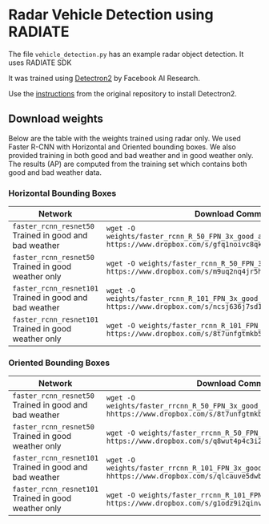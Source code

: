 # Radar Vehicle Detection using RADIATE

The file `vehicle_detection.py` has an example radar object detection. It uses RADIATE SDK 

It was trained using [Detectron2](https://github.com/facebookresearch/detectron2) by Facebook AI Research.

Use the [instructions](https://github.com/facebookresearch/detectron2/blob/master/INSTALL.md) from the original repository to install Detectron2.

## Download weights

Below are the table with the weights trained using radar only. We used Faster R-CNN with Horizontal and Oriented bounding boxes. We also provided training in both good and bad weather and in good weather only.
The results (AP) are computed from the training set which contains both good and bad weather data.

### Horizontal Bounding Boxes
| Network        | Download Command           | AP(%)  |
| ------------- |-------------| -----|
| `faster_rcnn_resnet50` Trained in good and bad weather     | `wget -O weights/faster_rcnn_R_50_FPN_3x_good_and_bad_weather_radar.pth https://www.dropbox.com/s/gfq1noivc8qkyy9/model_final.pth?dl=0` | 53.57 |
| `faster_rcnn_resnet50` Trained in good weather only   | `wget -O weights/faster_rcnn_R_50_FPN_3x_good_weather_radar.pth https://www.dropbox.com/s/m9uq2nq4jr5hh60/model_final.pth?dl=0`      |   52.77 |
| `faster_rcnn_resnet101` Trained in good and bad weather| `wget -O weights/faster_rcnn_R_101_FPN_3x_good_and_bad_weather_radar.pth https://www.dropbox.com/s/ncsj636j7sd1n7b/model_final.pth?dl=0`     |   54.43 |
|`faster_rcnn_resnet101` Trained in good weather only |`wget -O weights/faster_rcnn_R_101_FPN_3x_good_weather_radar.pth https://www.dropbox.com/s/8t7unfgtmkb58vl/model_final.pth?dl=0`| 52.90|




### Oriented Bounding Boxes
| Network        | Download Command           | AP(%)  |
| ------------- |-------------| -----|
| `faster_rcnn_resnet50` Trained in good and bad weather      | `wget -O weights/faster_rrcnn_R_50_FPN_3x_good_and_bad_weather_radar.pth hhttps://www.dropbox.com/s/8t7unfgtmkb58vl/model_final.pth?dl=0` | 45.77 |
| `faster_rcnn_resnet50` Trained in good weather only      | `wget -O weights/faster_rrcnn_R_50_FPN_3x_good_weather_radar.pth https://www.dropbox.com/s/q8wut4p4c3i2cyx/model_final.pth?dl=0`      |   45.31 |
| `faster_rcnn_resnet101` Trained in good and bad weather| `wget -O weights/faster_rrcnn_R_101_FPN_3x_good_and_bad_weather_radar.pth hhttps://www.dropbox.com/s/qlcauve5dwbbw83/model_final.pth?dl=0`     |   46.55 |
|`faster_rcnn_resnet101` Trained in good weather only|`wget -O weights/faster_rrcnn_R_101_FPN_3x_good_weather_radar.pth https://www.dropbox.com/s/g1odz9i2qinv61u/model_final.pth?dl=0`| 45.84|














